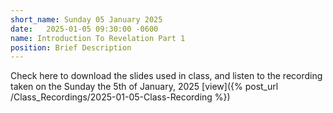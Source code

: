 ```yaml
---
short_name: Sunday 05 January 2025
date:   2025-01-05 09:30:00 -0600
name: Introduction To Revelation Part 1
position: Brief Description
---
```


Check here to download the slides used in class, and listen to the recording taken on the Sunday the 5th of January, 2025
[view]({% post_url /Class_Recordings/2025-01-05-Class-Recording %})

